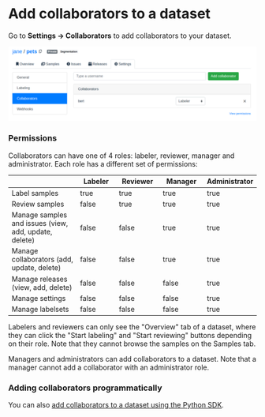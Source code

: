 # Add collaborators to a dataset

Go to **Settings -> Collaborators** to add collaborators to your dataset.

![](<../.gitbook/assets/image (21) (1) (1).png>)

### Permissions

Collaborators can have one of 4 roles: labeler, reviewer, manager and administrator. Each role has a different set of permissions:

<table><thead><tr><th width="254.48909562299832"> </th><th width="111" data-type="checkbox">Labeler</th><th width="115" data-type="checkbox">Reviewer</th><th width="125" data-type="checkbox">Manager</th><th data-type="checkbox">Administrator</th></tr></thead><tbody><tr><td>Label samples</td><td>true</td><td>true</td><td>true</td><td>true</td></tr><tr><td>Review samples</td><td>false</td><td>true</td><td>true</td><td>true</td></tr><tr><td>Manage samples and issues (view, add, update, delete)</td><td>false</td><td>false</td><td>true</td><td>true</td></tr><tr><td>Manage collaborators (add, update, delete)</td><td>false</td><td>false</td><td>true</td><td>true</td></tr><tr><td>Manage releases (view, add, delete)</td><td>false</td><td>false</td><td>false</td><td>true</td></tr><tr><td>Manage settings</td><td>false</td><td>false</td><td>false</td><td>true</td></tr><tr><td>Manage labelsets</td><td>false</td><td>false</td><td>false</td><td>true</td></tr></tbody></table>

Labelers and reviewers can only see the "Overview" tab of a dataset, where they can click the "Start labeling" and "Start reviewing" buttons depending on their role. Note that they cannot browse the samples on the Samples tab.

Managers and administrators can add collaborators to a dataset. Note that a manager cannot add a collaborator with an administrator role.

### Adding collaborators programmatically

You can also [add collaborators to a dataset using the Python SDK](https://sdkdocs.segments.ai/en/latest/client.html#add-a-dataset-collaborator).
